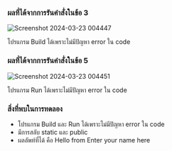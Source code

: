 ### ผลที่ได้จากการรันคำสั่งในข้อ 3

![Screenshot 2024-03-23 004447](https://github.com/KanyakornPuengmon/03376836-OOP-2566-Lab-06/assets/144195697/7dd5f0fe-8d0c-4261-b5a3-ccc9153f7158)

โปรแกรม Build ได้เพราะไม่มีปัญหา error ใน code

### ผลที่ได้จากการรันคำสั่งในข้อ 5

![Screenshot 2024-03-23 004451](https://github.com/KanyakornPuengmon/03376836-OOP-2566-Lab-06/assets/144195697/555c62cb-99bb-4bc4-8d34-45a4229ec70e)

โปรแกรม Run ได้เพราะไม่มีปัญหา error ใน code

### สิ่งที่พบในการทดลอง
- โปรแกรม Build และ Run ได้เพราะไม่มีปัญหา error ใน code
- มีการสลับ static และ public
- ผลลัพท์ที่ได้ คือ Hello from Enter your name here
